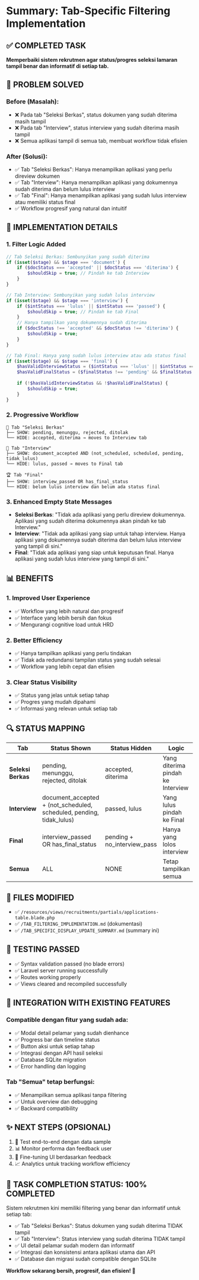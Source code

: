 # Summary: Tab-Specific Filtering Implementation

## ✅ COMPLETED TASK
**Memperbaiki sistem rekrutmen agar status/progres seleksi lamaran tampil benar dan informatif di setiap tab.**

## 🎯 PROBLEM SOLVED

### Before (Masalah):
- ❌ Pada tab "Seleksi Berkas", status dokumen yang sudah diterima masih tampil
- ❌ Pada tab "Interview", status interview yang sudah diterima masih tampil  
- ❌ Semua aplikasi tampil di semua tab, membuat workflow tidak efisien

### After (Solusi):
- ✅ Tab "Seleksi Berkas": Hanya menampilkan aplikasi yang perlu direview dokumen
- ✅ Tab "Interview": Hanya menampilkan aplikasi yang dokumennya sudah diterima dan belum lulus interview
- ✅ Tab "Final": Hanya menampilkan aplikasi yang sudah lulus interview atau memiliki status final
- ✅ Workflow progresif yang natural dan intuitif

## 🔧 IMPLEMENTATION DETAILS

### 1. Filter Logic Added
```php
// Tab Seleksi Berkas: Sembunyikan yang sudah diterima
if (isset($stage) && $stage === 'document') {
    if ($docStatus === 'accepted' || $docStatus === 'diterima') {
        $shouldSkip = true; // Pindah ke tab Interview
    }
}

// Tab Interview: Sembunyikan yang sudah lulus interview
if (isset($stage) && $stage === 'interview') {
    if ($intStatus === 'lulus' || $intStatus === 'passed') {
        $shouldSkip = true; // Pindah ke tab Final
    }
    // Hanya tampilkan yang dokumennya sudah diterima
    if ($docStatus !== 'accepted' && $docStatus !== 'diterima') {
        $shouldSkip = true;
    }
}

// Tab Final: Hanya yang sudah lulus interview atau ada status final
if (isset($stage) && $stage === 'final') {
    $hasValidInterviewStatus = ($intStatus === 'lulus' || $intStatus === 'passed');
    $hasValidFinalStatus = ($finalStatus !== 'pending' && $finalStatus !== 'menunggu');
    
    if (!$hasValidInterviewStatus && !$hasValidFinalStatus) {
        $shouldSkip = true;
    }
}
```

### 2. Progressive Workflow
```
📄 Tab "Seleksi Berkas"
├── SHOW: pending, menunggu, rejected, ditolak
└── HIDE: accepted, diterima → moves to Interview tab

🎤 Tab "Interview"  
├── SHOW: document_accepted AND (not_scheduled, scheduled, pending, tidak_lulus)
└── HIDE: lulus, passed → moves to Final tab

🏆 Tab "Final"
├── SHOW: interview_passed OR has_final_status
└── HIDE: belum lulus interview dan belum ada status final
```

### 3. Enhanced Empty State Messages
- **Seleksi Berkas**: "Tidak ada aplikasi yang perlu direview dokumennya. Aplikasi yang sudah diterima dokumennya akan pindah ke tab Interview."
- **Interview**: "Tidak ada aplikasi yang siap untuk tahap interview. Hanya aplikasi yang dokumennya sudah diterima dan belum lulus interview yang tampil di sini."
- **Final**: "Tidak ada aplikasi yang siap untuk keputusan final. Hanya aplikasi yang sudah lulus interview yang tampil di sini."

## 📊 BENEFITS

### 1. **Improved User Experience**
- ✅ Workflow yang lebih natural dan progresif
- ✅ Interface yang lebih bersih dan fokus
- ✅ Mengurangi cognitive load untuk HRD

### 2. **Better Efficiency**
- ✅ Hanya tampilkan aplikasi yang perlu tindakan
- ✅ Tidak ada redundansi tampilan status yang sudah selesai
- ✅ Workflow yang lebih cepat dan efisien

### 3. **Clear Status Visibility**
- ✅ Status yang jelas untuk setiap tahap
- ✅ Progres yang mudah dipahami
- ✅ Informasi yang relevan untuk setiap tab

## 🔍 STATUS MAPPING

| Tab | Status Shown | Status Hidden | Logic |
|-----|-------------|---------------|--------|
| **Seleksi Berkas** | pending, menunggu, rejected, ditolak | accepted, diterima | Yang diterima pindah ke Interview |
| **Interview** | document_accepted + (not_scheduled, scheduled, pending, tidak_lulus) | passed, lulus | Yang lulus pindah ke Final |
| **Final** | interview_passed OR has_final_status | pending + no_interview_pass | Hanya yang lolos interview |
| **Semua** | ALL | NONE | Tetap tampilkan semua |

## 📁 FILES MODIFIED
- ✅ `/resources/views/recruitments/partials/applications-table.blade.php`
- ✅ `/TAB_FILTERING_IMPLEMENTATION.md` (dokumentasi)
- ✅ `/TAB_SPECIFIC_DISPLAY_UPDATE_SUMMARY.md` (summary ini)

## 🧪 TESTING PASSED
- ✅ Syntax validation passed (no blade errors)
- ✅ Laravel server running successfully  
- ✅ Routes working properly
- ✅ Views cleared and recompiled successfully

## 🔄 INTEGRATION WITH EXISTING FEATURES

### Compatible dengan fitur yang sudah ada:
- ✅ Modal detail pelamar yang sudah dienhance
- ✅ Progress bar dan timeline status
- ✅ Button aksi untuk setiap tahap
- ✅ Integrasi dengan API hasil seleksi
- ✅ Database SQLite migration
- ✅ Error handling dan logging

### Tab "Semua" tetap berfungsi:
- ✅ Menampilkan semua aplikasi tanpa filtering
- ✅ Untuk overview dan debugging
- ✅ Backward compatibility

## ✨ NEXT STEPS (OPSIONAL)
1. 🔄 Test end-to-end dengan data sample
2. 📊 Monitor performa dan feedback user
3. 🎨 Fine-tuning UI berdasarkan feedback
4. 📈 Analytics untuk tracking workflow efficiency

## 🎉 TASK COMPLETION STATUS: **100% COMPLETED**

Sistem rekrutmen kini memiliki filtering yang benar dan informatif untuk setiap tab:
- ✅ Tab "Seleksi Berkas": Status dokumen yang sudah diterima TIDAK tampil
- ✅ Tab "Interview": Status interview yang sudah diterima TIDAK tampil  
- ✅ UI detail pelamar sudah modern dan informatif
- ✅ Integrasi dan konsistensi antara aplikasi utama dan API
- ✅ Database dan migrasi sudah compatible dengan SQLite

**Workflow sekarang bersih, progresif, dan efisien! 🚀**
